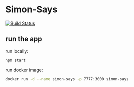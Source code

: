 # Simon-Says

[![Build Status](https://travis-ci.com/PXMYH/Simon-Says.svg?branch=master)](https://travis-ci.com/PXMYH/Simon-Says)

## run the app

run locally:

```bash
npm start
```

run docker image:

```bash
docker run -d --name simon-says -p 7777:3000 simon-says
```
